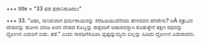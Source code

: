 +++
title = "33 ಫಡ ಫಡಾನಿರುತಿರಲು"

+++
33.  "ಆಹಾ, ನಾನಿರುವಾಗ  ಧರ್ಮರಾಯನನ್ನು ಸೆರೆಹಿಡಿಯುವೆನೆಂದು ಹೇಳಿದವನ ಹೆಸರೇನು? ಆÀ ಶತ್ರುವಿನ ದೇಹವನ್ನು ಹೋಳು ಮಾಡಿ ಅವನ ದೇಹದ ಕೊಬ್ಬನ್ನು ರಾಕ್ಷಸರಿಗೆ ಆಹಾರವನ್ನಾಗಿ ಕೊಡುತ್ತೇನೆ ತಕ್ಷಣ ರಥವನ್ನು ದ್ರೋಣನ ಎದುರಿಗೆ ಬಿಡು. ತಡೆ." ಎಂದು  ಸಾರಥಿಗೆಸೂಚಿಸಿ ಧೃಷ್ಟದ್ನುಮ್ಯನು ಬಿಲ್ಲನ್ನು ಹಿಡಿದು  ದ್ರೋಣನ ಎದುರಾದನು.